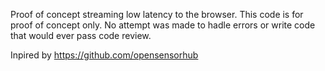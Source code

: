 Proof of concept streaming low latency to the browser.  This code is for proof of concept only.  No attempt was made to hadle errors or write code that would ever pass code review.

Inpired by https://github.com/opensensorhub

